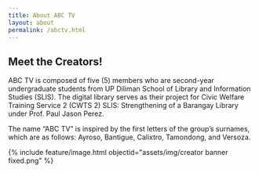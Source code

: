 ```yaml
---
title: About ABC TV
layout: about
permalink: /abctv.html
---
```


## Meet the Creators!
ABC TV is composed of five (5) members who are second-year undergraduate students from UP Diliman School of Library and Information Studies (SLIS). The digital library serves as their project for Civic Welfare Training Service 2 (CWTS 2) SLIS: Strengthening of a Barangay Library under Prof. Paul Jason Perez.

The name “ABC TV” is inspired by the first letters of the group’s surnames, which are as follows: Ayroso, Bantigue, Calixtro, Tamondong, and Versoza.

{% include feature/image.html objectid="assets/img/creator banner fixed.png" %}

